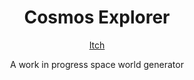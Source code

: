 <div align="center">

# Cosmos Explorer

[Itch](https://trickypr.itch.io/cosmos-explorer)


A work in progress space world generator

</div>
